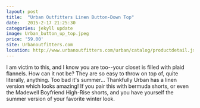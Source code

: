 ```yaml
---
layout: post
title:  "Urban Outfitters Linen Button-Down Top"
date:   2015-2-17 21:25:30
categories: jekyll update
image: Urban_button_up_top.jpeg
price: '59.00'
site: Urbanoutfitters.com
location: http://www.urbanoutfitters.com/urban/catalog/productdetail.jsp?id=34747287&parentid=W_NEWARRIVALS_CLOTHING#/
---
```

I am victim to this, and I know you are too--your closet is filled with plaid flannels. How can it not be? They are so easy to throw on top of, quite literally, anything. Too bad it's summer... Thankfully Urban has a linen version which looks amazing! If you pair this with bermuda shorts, or even the Madewell Boyfriend High-Rise shorts, and you have yourself the summer version of your favorite winter look. 
